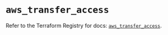 # `aws_transfer_access`

Refer to the Terraform Registry for docs: [`aws_transfer_access`](https://registry.terraform.io/providers/hashicorp/aws/4.54.0/docs/resources/transfer_access).
